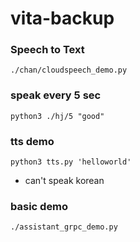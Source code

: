 # vita-backup

### Speech to Text
`./chan/cloudspeech_demo.py`

### speak every 5 sec
`python3 ./hj/5 "good"`

### tts demo
`python3 tts.py 'helloworld'`
- can't speak korean

### basic demo
`./assistant_grpc_demo.py`
